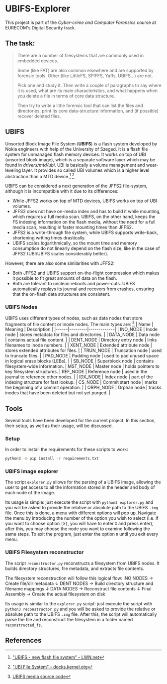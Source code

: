 # UBIFS-Explorer

This project is part of the *Cyber-crime and Computer Forensics* course at EURECOM's Digital Security track.

## The task:
>There are a number of filesystems that are commonly used in embedded devices.
>
>Some (like FAT) are also common elsewhere and are supported by forensic tools. Other (like LittleFS, SPIFFS, Yaffs, UBIFS...) are not.
>
>Pick one and study it. Then write a couple of paragraphs to say where it is used, what are its main characteristics, and what happens when you delete a file in terms of core data structure. 
>
>Then try to write a little forensic tool that can list the files and directories, print its core data-structure information, and (if possible) recover deleted files.

## UBIFS

Unsorted Block Image File System (**UBIFS**) is a flash system developed by Nokia engineers with help of the University of Szeged. It is a flash file system for unmanaged flash memory devices. It works on top of UBI (unsorted block image), which is a separate software layer which may be found in *drivers/mtd/ubi*.  UBI is basically a volume management and wear-leveling layer. It provides so called UBI volumes which is a higher level abstraction than a MTD device.[^1] [^2]

UBIFS can be considered a next generation of the JFFS2 file-system, although it is incompatible with it due to its differences:
* While JFFS2 works on top of MTD devices, UBIFS works on top of UBI volumes.
* JFFS2 does not have on-media index and has to build it while mounting, which requires a full media scan. UBIFS, on the other hand, keeps the FS indexing information on the flash media, without the need for a full media scan, resulting in faster mounting times than JFFS2.
* JFFS2 is a write-through file system, while UBIFS supports write-back, shortening writing times drastically.
* UBIFS scales logarithmically, so the mount time and memory consumption do not linearly depend on the flash size, like in the case of JFFS2 (UBI/UBIFS scales considerably better).

However, there are also some similarities with JFFS2:
* Both JFFS2 and UBIFS support on-the-flight compression which makes it possible to fit great amounts of data on the flash.
* Both are tolerant to unclean reboots and power-cuts. UBIFS automatically replays its journal and recovers from crashes, ensuring that the on-flash data structures are consistent.

### UBIFS Nodes
UBIFS uses different types of nodes, such as data nodes that store fragments of file content or inode nodes. The main types are: [^3]
| Name | Meaning | Description |
|------|---------|-------------|
| INO_NODE | Inode node | stores metadata for files and directories. | 
| DATA_NODE | Data node | contains actual file content. |
| DENT_NODE | Directory entry node | links filenames to inode numbers. |
| XENT_NODE | Extended attribute node | stores extended attributes for files. |
| TRUN_NODE | Truncation node | used to truncate files. |
| PAD_NODE | Padding node | used to pad unused space in logical erase blocks (LEBs). |
| SB_NODE | Superblock node | contains filesystem-wide information.
| MST_NODE | Master node | holds pointers to key filesystem structures.
| REF_NODE | Reference node | used in the journal to reference other nodes. |
| IDX_NODE | Index node | part of the indexing structure for fast lookup.
| CS_NODE | Commit start node | marks the beginning of a commit operation. |
| ORPH_NODE | Orphan node | tracks inodes that have been deleted but not yet purged. |

## Tools
Several tools have been developed for the current project. In this section, their setup, as well as their usage, will be discussed.

### Setup
In order to install the requirements for these scripts to work:
```bash
python3 -m pip install -r requirements.txt
```

### UBIFS image explorer
The script `explorer.py` allows for the parsing of a UBIFS image, allowing the user to get access to all the information stored in the header and body of each node of the image.

Its usage is simple: just execute the script with `python3 explorer.py` and you will be asked to provide the relative or absolute path to the UBIFS `.img` file. Once this is done, a menu with different options will pop up. Navigate the menu by introducing the number of the option you wish to select (i.e. if you want to choose option `[X]`, you will have to enter `X` and press enter), after this, you may choose the node you want to examine following the same steps. To exit the program, just enter the option `0` until you exit every menu.

### UBIFS Filesystem reconstructor

The script `reconstructor.py` reconstructs a filesystem from UBIFS nodes.
It builds directory structures, file metadata, and extracts file contents.

The filesystem reconstruction will follow this logical flow:
    INO NODES   → Create file/dir metadata
        ↓
    DENT NODES  → Build directory structure and filename mappings
        ↓
    DATA NODES  → Reconstruct file contents
        ↓
    Final Assembly → Create the actual filesystem on disk

Its usage is similar to the `explorer.py` script: just execute the script with `python3 reconstructor.py` and you will be asked to provide the relative or absolute path to the UBIFS `.img` file. After this, the script will automatically parse the file and reconstruct the filesystem in a folder named `reconstructed_fs`.

## References
[^1]: ["UBIFS - new flash file system" - LWN.net](https://lwn.net/Articles/275706/)

[^2]: ["UBI File System" - docks.kernel.otg](https://docs.kernel.org/5.15/filesystems/ubifs.html)

[^3]: [UBIFS media source code](https://elixir.bootlin.com/linux/v6.15/source/fs/ubifs/ubifs-media.h)